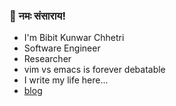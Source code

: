 ### 🔱 नमः संसाराय!
- I'm Bibit Kunwar Chhetri
- Software Engineer
- Researcher
- vim vs emacs is forever debatable
- I write my life here...
- [blog](https://www.bibitkunwar.com.np)
